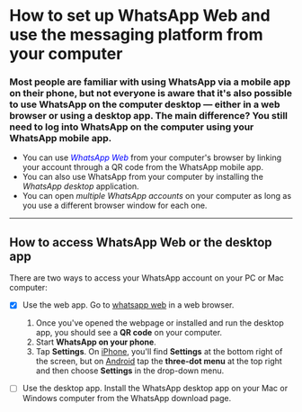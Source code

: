 # How to set up WhatsApp Web and use the messaging platform from your computer
### Most people are familiar with using WhatsApp via a mobile app on their phone, but not everyone is aware that it's also possible to use WhatsApp on the computer desktop — either in a web browser or using a desktop app. The main difference? You still need to log into WhatsApp on the computer using your WhatsApp mobile app.
- You can use <font color="blue">*WhatsApp Web*</font> from your computer's browser by linking your account through a QR code from the WhatsApp mobile app.
- You can also use WhatsApp from your computer by installing the *WhatsApp desktop* application.
- You can open *multiple WhatsApp accounts* on your computer as long as you use a different browser window for each one.

---

## How to access WhatsApp Web or the desktop app
There are two ways to access your WhatsApp account on your PC or Mac computer:
- [x] Use the web app. Go to <a href="https://web.whatsapp.com" target="_blank">whatsapp web</a> in a web browser.
  1. Once you've opened the webpage or installed and run the desktop app, you should see a **QR code** on your computer.
  2. Start **WhatsApp on your phone**.
  3. Tap **Settings**. On <ins>iPhone</ins>, you'll find **Settings** at the bottom right of the screen, but on <ins>Android</ins> tap the **three-dot menu** at the top right and then choose **Settings** in the drop-down menu.


- [ ] Use the desktop app. Install the WhatsApp desktop app on your Mac or Windows computer from the WhatsApp download page.

